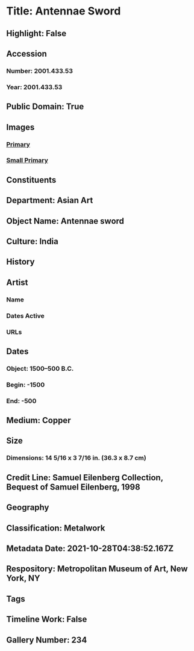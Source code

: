 # Title: Antennae Sword
## Highlight: False
## Accession
### Number: 2001.433.53
### Year: 2001.433.53
## Public Domain: True
## Images
### [Primary](https://images.metmuseum.org/CRDImages/as/original/2001_433_53_O.JPG)
### [Small Primary](https://images.metmuseum.org/CRDImages/as/web-large/2001_433_53_O.JPG)
## Constituents
## Department: Asian Art
## Object Name: Antennae sword
## Culture: India
## History
## Artist
### Name
### Dates Active
### URLs
## Dates
### Object: 1500–500 B.C.
### Begin: -1500
### End: -500
## Medium: Copper
## Size
### Dimensions: 14 5/16 x 3 7/16 in. (36.3 x 8.7 cm)
## Credit Line: Samuel Eilenberg Collection, Bequest of Samuel Eilenberg, 1998
## Geography
## Classification: Metalwork
## Metadata Date: 2021-10-28T04:38:52.167Z
## Respository: Metropolitan Museum of Art, New York, NY
## Tags
## Timeline Work: False
## Gallery Number: 234